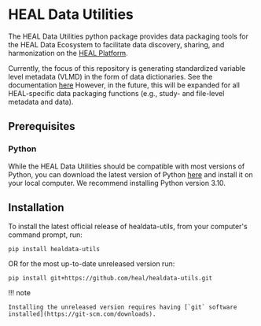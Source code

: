 # HEAL Data Utilities

The HEAL Data Utilities python package provides data packaging tools for the HEAL Data Ecosystem to facilitate data discovery, sharing, and harmonization on the [HEAL Platform](https://healdata.org).
 
Currently, the focus of this repository is generating standardized variable level metadata (VLMD) in the form of data dictionaries. See the documentation [here](https://heal.github.io/healdata-utils/)
However, in the future, this will be expanded for all HEAL-specific data packaging functions (e.g., study- and file-level metadata and data).

## Prerequisites

### Python

While the HEAL Data Utilities should be compatible with most versions of Python, you can download the latest version of Python [here](https://www.python.org/downloads/) and install it on your local computer. We recommend installing Python version 3.10.

## Installation

To install the latest official release of healdata-utils, from your computer's command prompt, run:

`pip install healdata-utils`

OR for the most up-to-date unreleased version run: 

`pip install git+https://github.com/heal/healdata-utils.git`

!!! note

    Installing the unreleased version requires having [`git` software
    installed](https://git-scm.com/downloads).

